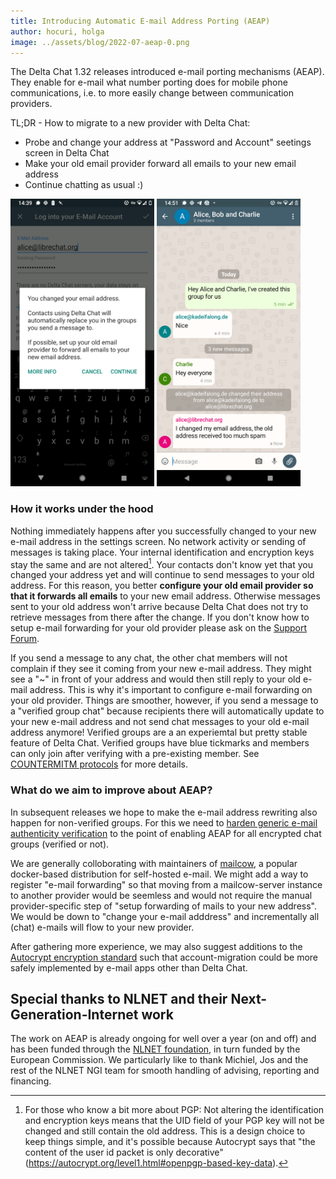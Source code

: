```yaml
---
title: Introducing Automatic E-mail Address Porting (AEAP)
author: hocuri, holga
image: ../assets/blog/2022-07-aeap-0.png
---
```


The Delta Chat 1.32 releases introduced e-mail porting mechanisms (AEAP). They enable for e-mail what number porting does for mobile phone communications, i.e. to more easily change between communication providers.

TL;DR - How to migrate to a new provider with Delta Chat:

- Probe and change your address at "Password and Account" seetings screen in Delta Chat
- Make your old email provider forward all emails to your new email address
- Continue chatting as usual :)

<img src="../assets/blog/2022-07-aeap-1.png" style="width:230px;" alt="" />
<img src="../assets/blog/2022-07-aeap-2.png" style="width:230px;" alt="" />

### How it works under the hood

Nothing immediately happens after you successfully changed to your new e-mail address in the settings screen. No network activity or sending of messages is taking place. Your internal identification and encryption keys stay the same and are not altered[^1]. Your contacts don't know yet that you changed your address yet and will continue to send messages to your old address. For this reason, you better **configure your old email provider so that it forwards all emails** to your new email address. Otherwise messages sent to your old address won't arrive because Delta Chat does not try to retrieve messages from there after the change. If you don't know how to setup e-mail forwarding for your old provider please ask on the [Support Forum](https://support.delta.chat).

If you send a message to any chat, the other chat members will not complain
if they see it coming from your new e-mail address.
They might see a "~" in front of your address and
would then still reply to your old e-mail address.
This is why it's important to configure e-mail forwarding on your old provider.
Things are smoother, however, if you send a message to a "verified group chat"
because recipients there will automatically update to your new e-mail address
and not send chat messages to your old e-mail address anymore!
Verified groups are a an experiemtal but pretty stable feature of Delta Chat.
Verified groups have blue tickmarks and members can only join after verifying
with a pre-existing member. See [COUNTERMITM protocols](https://countermitm.readthedocs.io/en/latest/new.html) for more details.

[^1]: For those who know a bit more about PGP: Not altering the identification and encryption keys means that the UID field of your PGP key will not be changed and still contain the old address.  This is a design choice to keep things simple, and it's possible because Autocrypt says that "the content of the user id packet is only decorative" (<https://autocrypt.org/level1.html#openpgp-based-key-data>).

### What do we aim to improve about AEAP?

In subsequent releases we hope to make the e-mail address rewriting also happen for non-verified groups. For this we need to [harden generic e-mail authenticity verification](https://github.com/deltachat/deltachat-core-rust/issues/3507) to the point of enabling AEAP for all encrypted chat groups (verified or not).

We are generally colloborating with maintainers of [mailcow](https://mailcow.email), a popular docker-based distribution for self-hosted e-mail.  We might add a way to register "e-mail forwarding" so that moving from a mailcow-server instance to another provider would be seemless and would not require the manual provider-specific step of "setup forwarding of mails to your new address". We would be down to "change your e-mail adddress" and incrementally all (chat) e-mails will flow to your new provider.

After gathering more experience, we may also suggest additions to the [Autocrypt encryption standard](https://autocrypt.org) such that account-migration could be more safely implemented by e-mail apps other than Delta Chat.

## Special thanks to NLNET and their Next-Generation-Internet work

The work on AEAP is already ongoing for well over a year (on and off) and has been funded through the [NLNET foundation](https://nlnet.nl/project/EmailPorting/), in turn funded by the European Commission. We particularly like to thank Michiel, Jos and the rest of the NLNET NGI team for smooth handling of advising, reporting and financing.
